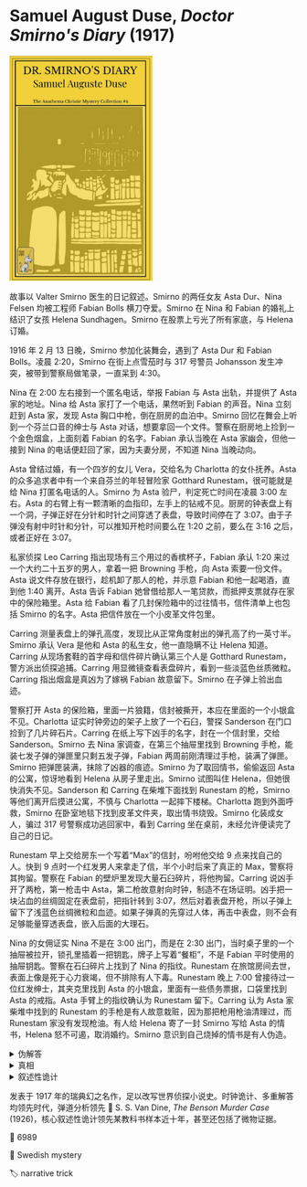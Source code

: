 # Samuel August Duse, <i>Doctor Smirno's Diary</i> (1917)

<img src=images/1917_cover.jpg width=250/>

故事以 Valter Smirno 医生的日记叙述。Smirno 的两任女友 Asta Dur、Nina Felsen 均被工程师 Fabian Bolls 横刀夺爱。Smirno 在 Nina 和 Fabian 的婚礼上结识了女孩 Helena Sundhagen。Smirno 在股票上亏光了所有家底，与 Helena 订婚。

1916 年 2 月 13 日晚，Smirno 参加化装舞会，遇到了 Asta Dur 和 Fabian Bolls。凌晨 2:20，Smirno 在街上点雪茄时与 317 号警员 Johansson 发生冲突，被带到警察局做笔录，一直呆到 4:30。

Nina 在 2:00 左右接到一个匿名电话，举报 Fabian 与 Asta 出轨，并提供了 Asta 家的地址。Nina 给 Asta 家打了一个电话，果然听到 Fabian 的声音。Nina 立刻赶到 Asta 家，发现 Asta 胸口中枪，倒在厨房的血泊中。Smirno 回忆在舞会上听到一个芬兰口音的绅士与 Asta 对话，想要拿回一个文件。警察在厨房地上捡到一个金色烟盒，上面刻着 Fabian 的名字。Fabian 承认当晚在 Asta 家幽会，但他一接到 Nina 的电话便赶回了家，因为夫妻分房，不知道 Nina 当晚动向。

Asta 曾结过婚，有一个四岁的女儿 Vera，交给名为 Charlotta 的女仆抚养。Asta 的众多追求者中有一个来自芬兰的年轻冒险家 Gotthard Runestam，很可能就是给 Nina 打匿名电话的人。Smirno 为 Asta 验尸，判定死亡时间在凌晨 3:00 左右。Asta 的右臂上有一颗清晰的血指印，左手上的钻戒不见。厨房的钟表盘上有一个洞，子弹正好在分针和时针之间穿透了表盘，导致时间停在了 3:07。由于子弹没有射中时针和分针，可以推知开枪时间要么在 1:20 之前，要么在 3:16 之后，或者正好在 3:07。

私家侦探 Leo Carring 指出现场有三个用过的香槟杯子，Fabian 承认 1:20 来过一个大约二十五岁的男人，拿着一把 Browning 手枪，向 Asta 索要一份文件。Asta 说文件存放在银行，趁机卸了那人的枪，并示意 Fabian 和他一起喝酒，直到他 1:40 离开。Asta 告诉 Fabian 她曾借给那人一笔贷款，而抵押支票就存在家中的保险箱里。Asta 给 Fabian 看了几封保险箱中的过往情书，信件清单上也包括 Smirno 的名字。Asta 把信件放在一个小皮革文件包里。

Carring 测量表盘上的弹孔高度，发现比从正常角度射出的弹孔高了约一英寸半。Smirno 承认 Vera 是他和 Asta 的私生女，他一直隐瞒不让 Helena 知道。Carring 从现场套鞋的首字母和信件碎片确认第三个人是 Gotthard Runestam，警方派出侦探追捕。Carring 用显微镜查看表盘碎片，看到一些淡蓝色丝质微粒。Carring 指出烟盒是真凶为了嫁祸 Fabian 故意留下。Smirno 在子弹上验出血迹。

警察打开 Asta 的保险箱，里面一片狼籍，信封被撕开，本应在里面的一个小银盒不见。Charlotta 证实时钟旁边的架子上放了一个石臼，警探 Sanderson 在门口捡到了几片碎石片。Carring 在纸上写下凶手的名字，封在一个信封里，交给 Sanderson。Smirno 去 Nina 家调查，在第三个抽屉里找到 Browning 手枪，能装七发子弹的弹匣里只剩五发子弹，Fabian 两周前刚清理过手枪，装满了弹匣。Smirno 把弹匣装满，抹除了凶器的痕迹。Smirno 为了取回情书，偷偷返回 Asta 的公寓，惊讶地看到 Helena 从房子里走出。Smirno 试图叫住 Helena，但她很快消失不见。Sanderson 和 Carring 在柴堆下面找到 Runestam 的枪，Smirno 等他们离开后摸进公寓，不慎与 Charlotta 一起摔下楼梯。Charlotta 跑到外面呼救，Smirno 在卧室地毯下找到皮革文件夹，取出情书烧毁。Smirno 化装成女人，骗过 317 号警察成功逃回家中，看到 Carring 坐在桌前，未经允许便读完了自己的日记。

Runestam 早上交给房东一个写着“Max”的信封，吩咐他交给 9 点来找自己的人。快到 9 点时一个红发男人来拿走了信，半个小时后来了真正的 Max，警察将其拘留。警察在 Fabian 的壁炉里发现大量石臼碎片，将他拘留。Carring 说凶手开了两枪，第一枪击中 Asta，第二枪故意射向时钟，制造不在场证明。凶手把一块沾血的丝绸固定在表盘前，把指针转到 3:07，然后对着表盘开枪，所以子弹上留下了浅蓝色丝绸微粒和血迹。如果子弹真的先穿过人体，再击中表盘，则不会有足够能量穿透表盘，嵌入后面的大理石。

Nina 的女佣证实 Nina 不是在 3:00 出门，而是在 2:30 出门，当时桌子里的一个抽屉被拉开，锁孔里插着一把钥匙，牌子上写着“餐柜”，不是 Fabian 平时使用的抽屉钥匙。警察在石臼碎片上找到了 Nina 的指纹。Runestam 在旅馆房间去世，表面上像是死于心力衰竭，但不排除有人下毒。Runestam 晚上 7:00 曾接待过一位红发绅士，其夹克里找到 Asta 的小银盒，里面有一些债务票据，口袋里找到 Asta 的戒指。Asta 手臂上的指纹确认为 Runestam 留下。Carring 认为 Asta 家柴堆中找到的 Runestam 的手枪是有人故意栽赃，因为那把枪用枪油清理过，而 Runestam 家没有发现枪油。有人给 Helena 寄了一封 Smirno 写给 Asta 的情书，Helena 怒不可遏，取消婚约。Smirno 意识到自己烧掉的情书是有人伪造。

<details><summary>伪解答</summary>
Nina 在 3:30 开枪打死 Asta，受惊晕倒。Runestam 第二次返回 Asta 家，看到地上的尸体和晕倒的 Nina，猜出事情经过，不小心在 Asta 尸体上留下指纹。Runestam 找到保险箱的钥匙，打开保险箱取走银盒。Nina 苏醒，看到 Runestam 盗窃，二人决定互相掩护。Runestam 向钟开了第二枪，伪造不在场证明，把石臼碎片放在 Nina 的包里。Nina 拿走了自己的枪和 Runestam 的枪，事后把 Runestam 的手枪放回柴堆栽赃。
</details>

<details><summary>真相</summary>
Smirno 给 Nina 打了匿名电话，等 Fabian 离开后，用 Asta 藏在柴堆下面的 Runestam 的手枪射杀 Asta，并用时钟表盘制造了不在场证明。Smirno 撬开了小银盒，却没有找到情书。警察为了夸大事件，说 2:20 和 Smirno 发生争执，真正的时间其实是 3:30。Smirno 验尸时谎称 Asta 死于 3:00 左右，故意推迟了死亡时间。Smirno 在 Nina 家检查手枪时将 Runestam 的枪和 Fabian 的枪调换，并把石臼碎片丢入 Fabian 家中的壁炉。Smirno 给 Fabian 的枪上了油，但和 Runestam 的枪油不同，露出破绽。Smirno 是红发绅士，Runestam 死于心力衰竭。Smirno 在 Asta 家门口看到的 Helena 是 Carring 让女侦探假扮，烧掉的信也是 Carring 伪造。Carring 早在信封里写了 Smirno 的名字。
</details>

<details><summary>叙述性诡计</summary>
日记作者 Smirno 医生是犯人。
</details>

发表于 1917 年的瑞典幻之名作，足以改写世界侦探小说史。时钟诡计、多重解答均领先时代，弹道分析领先 📖 S. S. Van Dine, <i>The Benson Murder Case</i> (1926)，核心叙述性诡计领先某教科书样本近十年，甚至还包括了微物证据。

:link: 6989

:file_folder: Swedish mystery

:label: narrative trick
